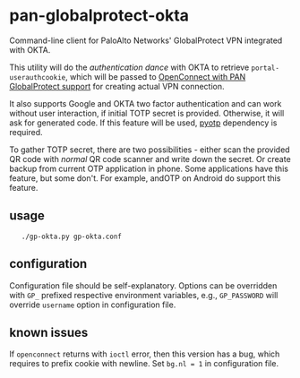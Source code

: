 # pan-globalprotect-okta

Command-line client for PaloAlto Networks' GlobalProtect VPN integrated with OKTA.

This utility will do the _authentication dance_ with OKTA to retrieve `portal-userauthcookie`,
which will be passed to [OpenConnect with PAN GlobalProtect support](https://github.com/dlenski/openconnect)
for creating actual VPN connection.

It also supports Google and OKTA two factor authentication and can work without
user interaction, if initial TOTP secret is provided. Otherwise, it will ask for
generated code. If this feature will be used, [pyotp](https://github.com/pyotp/pyotp)
dependency is required.

To gather TOTP secret, there are two possibilities - either scan the provided QR
code with _normal_ QR code scanner and write down the secret. Or create backup
from current OTP application in phone. Some applications have this feature, but
some don't. For example, andOTP on Android do support this feature.

## usage
```
   ./gp-okta.py gp-okta.conf
```

## configuration

Configuration file should be self-explanatory. Options can be overridden with
`GP_` prefixed respective environment variables, e.g., `GP_PASSWORD` will
override `username` option in configuration file.

## known issues

If `openconnect` returns with `ioctl` error, then this version has a bug, which
requires to prefix cookie with newline. Set `bg.nl = 1` in configuration file.
